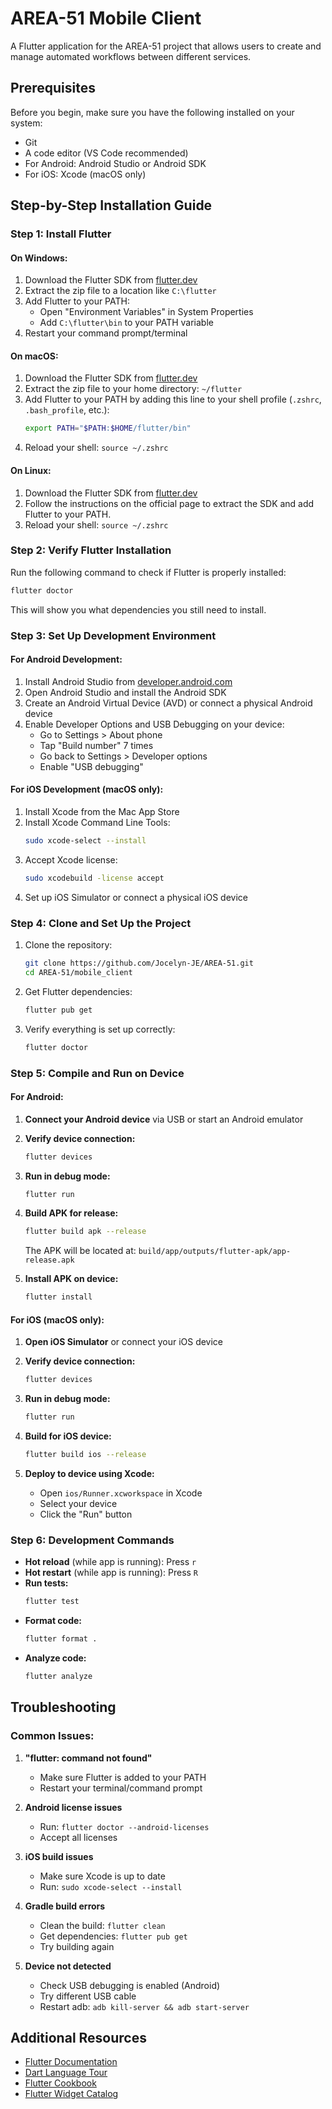 # AREA-51 Mobile Client

A Flutter application for the AREA-51 project that allows users to create and manage automated workflows between different services.

## Prerequisites

Before you begin, make sure you have the following installed on your system:
- Git
- A code editor (VS Code recommended)
- For Android: Android Studio or Android SDK
- For iOS: Xcode (macOS only)

## Step-by-Step Installation Guide

### Step 1: Install Flutter

#### On Windows:
1. Download the Flutter SDK from [flutter.dev](https://docs.flutter.dev/get-started/install/windows)
2. Extract the zip file to a location like `C:\flutter`
3. Add Flutter to your PATH:
   - Open "Environment Variables" in System Properties
   - Add `C:\flutter\bin` to your PATH variable
4. Restart your command prompt/terminal

#### On macOS:
1. Download the Flutter SDK from [flutter.dev](https://docs.flutter.dev/get-started/install/macos)
2. Extract the zip file to your home directory: `~/flutter`
3. Add Flutter to your PATH by adding this line to your shell profile (`.zshrc`, `.bash_profile`, etc.):
   ```bash
   export PATH="$PATH:$HOME/flutter/bin"
   ```
4. Reload your shell: `source ~/.zshrc`

#### On Linux:
1. Download the Flutter SDK from [flutter.dev](https://docs.flutter.dev/get-started/install/linux)
2. Follow the instructions on the official page to extract the SDK and add Flutter to your PATH.
3. Reload your shell: `source ~/.zshrc`

### Step 2: Verify Flutter Installation

Run the following command to check if Flutter is properly installed:
```bash
flutter doctor
```

This will show you what dependencies you still need to install.

### Step 3: Set Up Development Environment

#### For Android Development:
1. Install Android Studio from [developer.android.com](https://developer.android.com/studio)
2. Open Android Studio and install the Android SDK
3. Create an Android Virtual Device (AVD) or connect a physical Android device
4. Enable Developer Options and USB Debugging on your device:
   - Go to Settings > About phone
   - Tap "Build number" 7 times
   - Go back to Settings > Developer options
   - Enable "USB debugging"

#### For iOS Development (macOS only):
1. Install Xcode from the Mac App Store
2. Install Xcode Command Line Tools:
   ```bash
   sudo xcode-select --install
   ```
3. Accept Xcode license:
   ```bash
   sudo xcodebuild -license accept
   ```
4. Set up iOS Simulator or connect a physical iOS device

### Step 4: Clone and Set Up the Project

1. Clone the repository:
   ```bash
   git clone https://github.com/Jocelyn-JE/AREA-51.git
   cd AREA-51/mobile_client
   ```

2. Get Flutter dependencies:
   ```bash
   flutter pub get
   ```

3. Verify everything is set up correctly:
   ```bash
   flutter doctor
   ```

### Step 5: Compile and Run on Device

#### For Android:

1. **Connect your Android device** via USB or start an Android emulator

2. **Verify device connection:**
   ```bash
   flutter devices
   ```

3. **Run in debug mode:**
   ```bash
   flutter run
   ```

4. **Build APK for release:**
   ```bash
   flutter build apk --release
   ```
   The APK will be located at: `build/app/outputs/flutter-apk/app-release.apk`

5. **Install APK on device:**
   ```bash
   flutter install
   ```

#### For iOS (macOS only):

1. **Open iOS Simulator** or connect your iOS device

2. **Verify device connection:**
   ```bash
   flutter devices
   ```

3. **Run in debug mode:**
   ```bash
   flutter run
   ```

4. **Build for iOS device:**
   ```bash
   flutter build ios --release
   ```

5. **Deploy to device using Xcode:**
   - Open `ios/Runner.xcworkspace` in Xcode
   - Select your device
   - Click the "Run" button

### Step 6: Development Commands

- **Hot reload** (while app is running): Press `r`
- **Hot restart** (while app is running): Press `R`
- **Run tests:**
  ```bash
  flutter test
  ```
- **Format code:**
  ```bash
  flutter format .
  ```
- **Analyze code:**
  ```bash
  flutter analyze
  ```

## Troubleshooting

### Common Issues:

1. **"flutter: command not found"**
   - Make sure Flutter is added to your PATH
   - Restart your terminal/command prompt

2. **Android license issues**
   - Run: `flutter doctor --android-licenses`
   - Accept all licenses

3. **iOS build issues**
   - Make sure Xcode is up to date
   - Run: `sudo xcode-select --install`

4. **Gradle build errors**
   - Clean the build: `flutter clean`
   - Get dependencies: `flutter pub get`
   - Try building again

5. **Device not detected**
   - Check USB debugging is enabled (Android)
   - Try different USB cable
   - Restart adb: `adb kill-server && adb start-server`

## Additional Resources

- [Flutter Documentation](https://docs.flutter.dev/)
- [Dart Language Tour](https://dart.dev/guides/language/language-tour)
- [Flutter Cookbook](https://docs.flutter.dev/cookbook)
- [Flutter Widget Catalog](https://docs.flutter.dev/development/ui/widgets)
